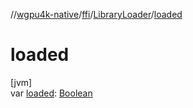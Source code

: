 //[wgpu4k-native](../../../index.md)/[ffi](../index.md)/[LibraryLoader](index.md)/[loaded](loaded.md)

# loaded

[jvm]\
var [loaded](loaded.md): [Boolean](https://kotlinlang.org/api/core/kotlin-stdlib/kotlin/-boolean/index.html)